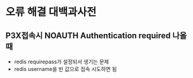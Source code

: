 # 오류 해결 대백과사전

## P3X접속시 NOAUTH Authentication required 나올때
- redis requirepass가 설정되서 생기는 문제
- redis username을 빈 값으로 접속 시도하면 됨